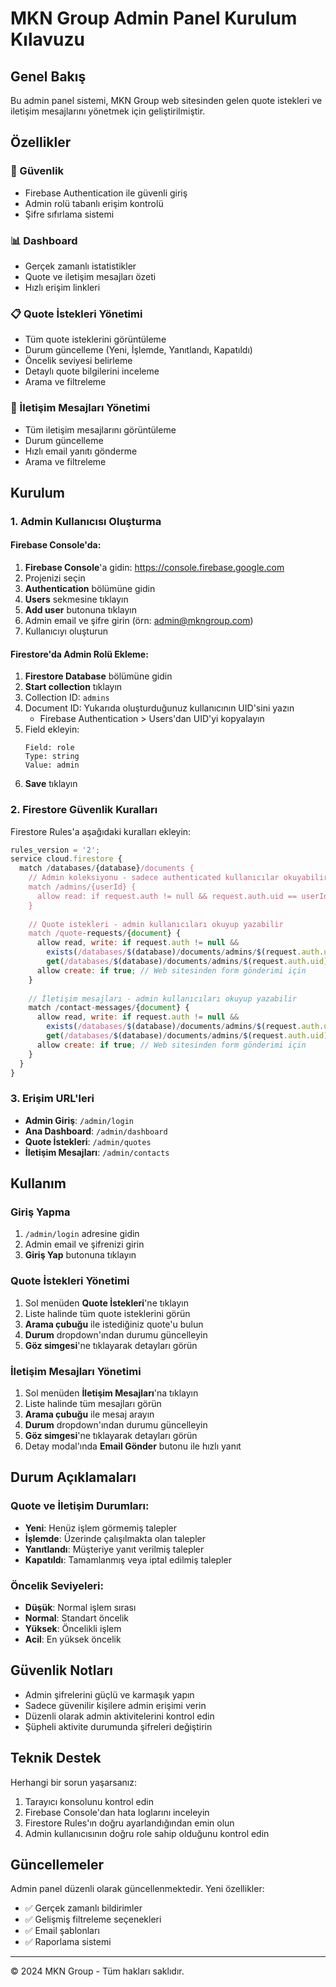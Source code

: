 # MKN Group Admin Panel Kurulum Kılavuzu

## Genel Bakış

Bu admin panel sistemi, MKN Group web sitesinden gelen quote istekleri ve iletişim mesajlarını yönetmek için geliştirilmiştir.

## Özellikler

### 🔐 Güvenlik
- Firebase Authentication ile güvenli giriş
- Admin rolü tabanlı erişim kontrolü
- Şifre sıfırlama sistemi

### 📊 Dashboard
- Gerçek zamanlı istatistikler
- Quote ve iletişim mesajları özeti
- Hızlı erişim linkleri

### 📋 Quote İstekleri Yönetimi
- Tüm quote isteklerini görüntüleme
- Durum güncelleme (Yeni, İşlemde, Yanıtlandı, Kapatıldı)
- Öncelik seviyesi belirleme
- Detaylı quote bilgilerini inceleme
- Arama ve filtreleme

### 💬 İletişim Mesajları Yönetimi
- Tüm iletişim mesajlarını görüntüleme
- Durum güncelleme
- Hızlı email yanıtı gönderme
- Arama ve filtreleme

## Kurulum

### 1. Admin Kullanıcısı Oluşturma

#### Firebase Console'da:

1. **Firebase Console**'a gidin: https://console.firebase.google.com
2. Projenizi seçin
3. **Authentication** bölümüne gidin
4. **Users** sekmesine tıklayın
5. **Add user** butonuna tıklayın
6. Admin email ve şifre girin (örn: admin@mkngroup.com)
7. Kullanıcıyı oluşturun

#### Firestore'da Admin Rolü Ekleme:

1. **Firestore Database** bölümüne gidin
2. **Start collection** tıklayın
3. Collection ID: `admins`
4. Document ID: Yukarıda oluşturduğunuz kullanıcının UID'sini yazın
   - Firebase Authentication > Users'dan UID'yi kopyalayın
5. Field ekleyin:
   ```
   Field: role
   Type: string
   Value: admin
   ```
6. **Save** tıklayın

### 2. Firestore Güvenlik Kuralları

Firestore Rules'a aşağıdaki kuralları ekleyin:

```javascript
rules_version = '2';
service cloud.firestore {
  match /databases/{database}/documents {
    // Admin koleksiyonu - sadece authenticated kullanıcılar okuyabilir
    match /admins/{userId} {
      allow read: if request.auth != null && request.auth.uid == userId;
    }
    
    // Quote istekleri - admin kullanıcıları okuyup yazabilir
    match /quote-requests/{document} {
      allow read, write: if request.auth != null && 
        exists(/databases/$(database)/documents/admins/$(request.auth.uid)) &&
        get(/databases/$(database)/documents/admins/$(request.auth.uid)).data.role == 'admin';
      allow create: if true; // Web sitesinden form gönderimi için
    }
    
    // İletişim mesajları - admin kullanıcıları okuyup yazabilir  
    match /contact-messages/{document} {
      allow read, write: if request.auth != null && 
        exists(/databases/$(database)/documents/admins/$(request.auth.uid)) &&
        get(/databases/$(database)/documents/admins/$(request.auth.uid)).data.role == 'admin';
      allow create: if true; // Web sitesinden form gönderimi için
    }
  }
}
```

### 3. Erişim URL'leri

- **Admin Giriş**: `/admin/login`
- **Ana Dashboard**: `/admin/dashboard`
- **Quote İstekleri**: `/admin/quotes`
- **İletişim Mesajları**: `/admin/contacts`

## Kullanım

### Giriş Yapma

1. `/admin/login` adresine gidin
2. Admin email ve şifrenizi girin
3. **Giriş Yap** butonuna tıklayın

### Quote İstekleri Yönetimi

1. Sol menüden **Quote İstekleri**'ne tıklayın
2. Liste halinde tüm quote isteklerini görün
3. **Arama çubuğu** ile istediğiniz quote'u bulun
4. **Durum** dropdown'ından durumu güncelleyin
5. **Göz simgesi**'ne tıklayarak detayları görün

### İletişim Mesajları Yönetimi

1. Sol menüden **İletişim Mesajları**'na tıklayın
2. Liste halinde tüm mesajları görün
3. **Arama çubuğu** ile mesaj arayın
4. **Durum** dropdown'ından durumu güncelleyin
5. **Göz simgesi**'ne tıklayarak detayları görün
6. Detay modal'ında **Email Gönder** butonu ile hızlı yanıt

## Durum Açıklamaları

### Quote ve İletişim Durumları:
- **Yeni**: Henüz işlem görmemiş talepler
- **İşlemde**: Üzerinde çalışılmakta olan talepler
- **Yanıtlandı**: Müşteriye yanıt verilmiş talepler
- **Kapatıldı**: Tamamlanmış veya iptal edilmiş talepler

### Öncelik Seviyeleri:
- **Düşük**: Normal işlem sırası
- **Normal**: Standart öncelik
- **Yüksek**: Öncelikli işlem
- **Acil**: En yüksek öncelik

## Güvenlik Notları

- Admin şifrelerini güçlü ve karmaşık yapın
- Sadece güvenilir kişilere admin erişimi verin
- Düzenli olarak admin aktivitelerini kontrol edin
- Şüpheli aktivite durumunda şifreleri değiştirin

## Teknik Destek

Herhangi bir sorun yaşarsanız:
1. Tarayıcı konsolunu kontrol edin
2. Firebase Console'dan hata loglarını inceleyin
3. Firestore Rules'ın doğru ayarlandığından emin olun
4. Admin kullanıcısının doğru role sahip olduğunu kontrol edin

## Güncellemeler

Admin panel düzenli olarak güncellenmektedir. Yeni özellikler:
- ✅ Gerçek zamanlı bildirimler
- ✅ Gelişmiş filtreleme seçenekleri
- ✅ Email şablonları
- ✅ Raporlama sistemi

---

© 2024 MKN Group - Tüm hakları saklıdır.